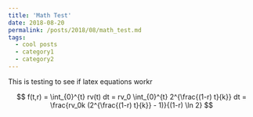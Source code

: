 ```yaml
---
title: 'Math Test'
date: 2018-08-20
permalink: /posts/2018/08/math_test.md
tags:
  - cool posts
  - category1
  - category2
---
```


This is testing to see if latex equations workr

$$ f(t,r) = \int_{0}^{t} rv(t) dt = rv_0 \int_{0}^{t} 2^{\frac{(1-r) t}{k}} dt = \frac{rv_0k (2^{\frac{(1-r) t}{k}} - 1)}{(1-r) \ln 2} $$
